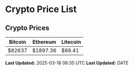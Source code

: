 # Crypto Price List

## Crypto Prices
| Bitcoin | Ethereum | Litecoin |
| ------- | -------- | -------- |
| $82637 | $1897.36 | $89.41 |
**Last Updated:** 2025-03-18 06:35 UTC
**Last Updated:** $DATE$
